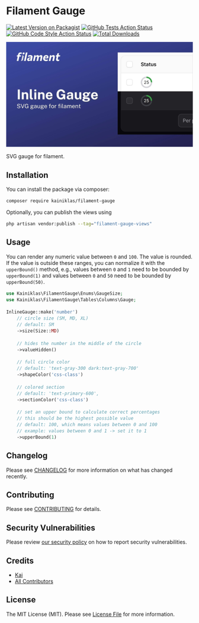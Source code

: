 # Filament Gauge

[![Latest Version on Packagist](https://img.shields.io/packagist/v/kainiklas/filament-gauge.svg?style=flat-square)](https://packagist.org/packages/kainiklas/filament-gauge)
[![GitHub Tests Action Status](https://img.shields.io/github/actions/workflow/status/kainiklas/filament-gauge/run-tests.yml?branch=main&label=tests&style=flat-square)](https://github.com/kainiklas/filament-gauge/actions?query=workflow%3Arun-tests+branch%3Amain)
[![GitHub Code Style Action Status](https://img.shields.io/github/actions/workflow/status/kainiklas/filament-gauge/fix-php-code-styling.yml?branch=main&label=code%20style&style=flat-square)](https://github.com/kainiklas/filament-gauge/actions?query=workflow%3A"Fix+PHP+code+style+issues"+branch%3Amain)
[![Total Downloads](https://img.shields.io/packagist/dt/kainiklas/filament-gauge.svg?style=flat-square)](https://packagist.org/packages/kainiklas/filament-gauge)

![Filament Gauge](https://raw.githubusercontent.com/kainiklas/filament-gauge/main/art/filament-gauge.jpg)

SVG gauge for filament.

## Installation

You can install the package via composer:

```bash
composer require kainiklas/filament-gauge
```

Optionally, you can publish the views using

```bash
php artisan vendor:publish --tag="filament-gauge-views"
```

## Usage

You can render any numeric value between `0` and `100`. The value is rounded. If the value is outside these ranges, you can normalize it with the `upperBound()` method, e.g., values between `0` and `1` need to be bounded by `upperBound(1)` and values between `0` and `50` need to be bounded by `upperBound(50)`.

```php
use Kainiklas\FilamentGauge\Enums\GaugeSize;
use Kainiklas\FilamentGauge\Tables\Columns\Gauge;

InlineGauge::make('number')
    // circle size (SM, MD, XL)
    // default: SM
    ->size(Size::MD) 

    // hides the number in the middle of the circle
    ->valueHidden() 

    // full circle color
    // default: 'text-gray-300 dark:text-gray-700'
    ->shapeColor('css-class') 

    // colored section
    // default: 'text-primary-600', 
    ->sectionColor('css-class') 

    // set an upper bound to calculate correct percentages
    // this should be the highest possible value
    // default: 100, which means values between 0 and 100
    // example: values between 0 and 1 -> set it to 1
    ->upperBound(1) 
```

## Changelog

Please see [CHANGELOG](CHANGELOG.md) for more information on what has changed recently.

## Contributing

Please see [CONTRIBUTING](.github/CONTRIBUTING.md) for details.

## Security Vulnerabilities

Please review [our security policy](../../security/policy) on how to report security vulnerabilities.

## Credits

- [Kai](https://github.com/kainiklas)
- [All Contributors](../../contributors)

## License

The MIT License (MIT). Please see [License File](LICENSE.md) for more information.
